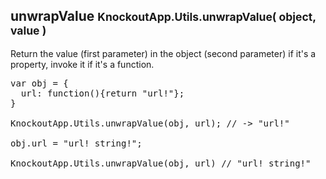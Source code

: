 <h2 class="page-header">unwrapValue <small>KnockoutApp.Utils.unwrapValue( object, value )</small></h2>

Return the value (first parameter) in the object (second parameter) if it's a property, invoke it if it's a function.

<pre class="prettyprint">
var obj = {
  url: function(){return "url!"};
}

KnockoutApp.Utils.unwrapValue(obj, url); // -> "url!"

obj.url = "url! string!";

KnockoutApp.Utils.unwrapValue(obj, url) // "url! string!"
</pre>